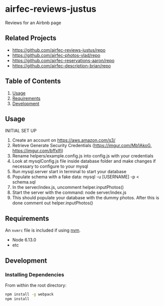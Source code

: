 # airfec-reviews-justus
Reviews for an Airbnb page

## Related Projects

  - https://github.com/airfec-reviews-justus/repo
  - https://github.com/airfec-photos-vlad/repo
  - https://github.com/airfec-reservations-aaron/repo
  - https://github.com/airfec-description-brian/repo

## Table of Contents

1. [Usage](#Usage)
1. [Requirements](#requirements)
1. [Development](#development)

## Usage

INITIAL SET UP 
1. Create an account on https://aws.amazon.com/s3/
2. Retrieve Generate Security Credentials (https://imgur.com/Mb1AkoG, https://imgur.com/bffxIfi)
3. Rename helpers/example.config.js into config.js with your credentials
4. Look at mysqlConfig.js file inside database folder and make changes if necessary to configure to your mysql
5. Run mysql.server start in terminal to start your database
6. Populate schema with a fake data: mysql -u [USERNAME] -p < schema.sql
7. In the server/index.js, uncomment helper.inputPhotos()
8. Start the server with the command: node server/index.js
9. This should populate your database with the dummy photos. After this is done comment out helper.inputPhotos()

## Requirements

An `nvmrc` file is included if using [nvm](https://github.com/creationix/nvm).

- Node 6.13.0
- etc

## Development

### Installing Dependencies

From within the root directory:

```sh
npm install -g webpack
npm install
```

